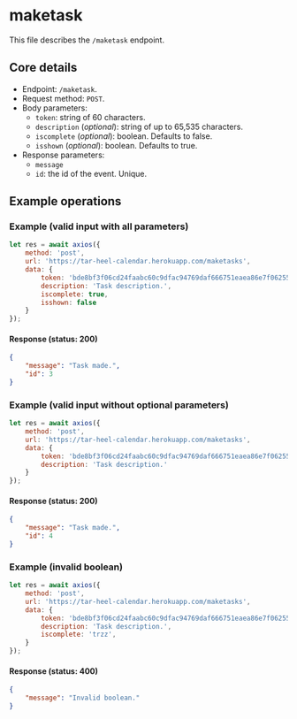 # maketask
This file describes the `/maketask` endpoint.

## Core details
* Endpoint: `/maketask`.
* Request method: `POST`.
* Body parameters:
    * `token`: string of 60 characters.
    * `description` (_optional_): string of up to 65,535 characters.
    * `iscomplete` (_optional_): boolean. Defaults to false.
    * `isshown` (_optional_): boolean. Defaults to true.
* Response parameters:
    * `message`
    * `id`: the id of the event. Unique.

## Example operations
### Example (valid input with all parameters)
```js
let res = await axios({
    method: 'post',
    url: 'https://tar-heel-calendar.herokuapp.com/maketasks',
    data: {
        token: 'bde8bf3f06cd24faabc60c9dfac94769daf666751eaea86e7f06255c9740',
        description: 'Task description.',
        iscomplete: true,
        isshown: false
    }
});
```

#### Response (status: 200)
```json
{
    "message": "Task made.",
    "id": 3
}
```

### Example (valid input without optional parameters)
```js
let res = await axios({
    method: 'post',
    url: 'https://tar-heel-calendar.herokuapp.com/maketasks',
    data: {
        token: 'bde8bf3f06cd24faabc60c9dfac94769daf666751eaea86e7f06255c9740',
        description: 'Task description.'
    }
});
```

#### Response (status: 200)
```json
{
    "message": "Task made.",
    "id": 4
}
```

### Example (invalid boolean)
```js
let res = await axios({
    method: 'post',
    url: 'https://tar-heel-calendar.herokuapp.com/maketasks',
    data: {
        token: 'bde8bf3f06cd24faabc60c9dfac94769daf666751eaea86e7f06255c9740',
        description: 'Task description.',
        iscomplete: 'trzz',
    }
});
```

#### Response (status: 400)
```json
{
    "message": "Invalid boolean."
}
```
